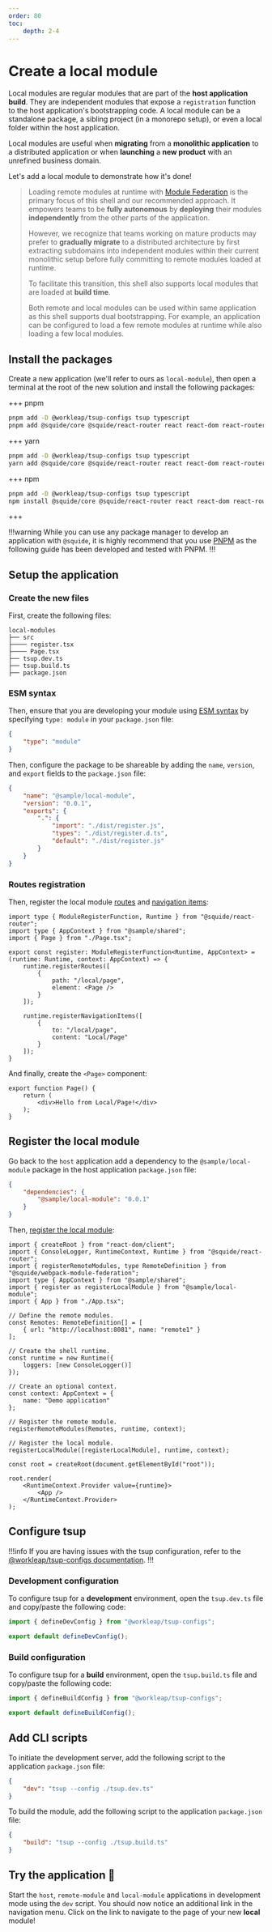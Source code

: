 ```yaml
---
order: 80
toc:
    depth: 2-4
---
```


# Create a local module

Local modules are regular modules that are part of the **host application build**. They are independent modules that expose a `registration` function to the host application's bootstrapping code. A local module can be a standalone package, a sibling project (in a monorepo setup), or even a local folder within the host application.

Local modules are useful when **migrating** from a **monolithic application** to a distributed application or when **launching** a **new product** with an unrefined business domain.

Let's add a local module to demonstrate how it's done!

> Loading remote modules at runtime with [Module Federation](https://webpack.js.org/concepts/module-federation/) is the primary focus of this shell and our recommended approach. It empowers teams to be **fully autonomous** by **deploying** their modules **independently** from the other parts of the application.
>
> However, we recognize that teams working on mature products may prefer to **gradually migrate** to a distributed architecture by first extracting subdomains into independent modules within their current monolithic setup before fully committing to remote modules loaded at runtime.
>
> To facilitate this transition, this shell also supports local modules that are loaded at **build time**.
>
> Both remote and local modules can be used within same application as this shell supports dual bootstrapping. For example, an application can be configured to load a few remote modules at runtime while also loading a few local modules.

## Install the packages

Create a new application (we'll refer to ours as `local-module`), then open a terminal at the root of the new solution and install the following packages:

+++ pnpm
```bash
pnpm add -D @workleap/tsup-configs tsup typescript
pnpm add @squide/core @squide/react-router react react-dom react-router-dom
```
+++ yarn
```bash
pnpm add -D @workleap/tsup-configs tsup typescript
yarn add @squide/core @squide/react-router react react-dom react-router-dom
```
+++ npm
```bash
pnpm add -D @workleap/tsup-configs tsup typescript
npm install @squide/core @squide/react-router react react-dom react-router-dom
```
+++

!!!warning
While you can use any package manager to develop an application with `@squide`, it is highly recommend that you use [PNPM](https://pnpm.io/) as the following guide has been developed and tested with PNPM.
!!!

## Setup the application

### Create the new files

First, create the following files:

```
local-modules
├── src
├──── register.tsx
├──── Page.tsx
├── tsup.dev.ts
├── tsup.build.ts
├── package.json
```

### ESM syntax

Then, ensure that you are developing your module using [ESM syntax](https://developer.mozilla.org/en-US/docs/Web/JavaScript/Guide/Modules) by specifying `type: module` in your `package.json` file:

```json local-module/package.json
{
    "type": "module"
}
```

Then, configure the package to be shareable by adding the `name`, `version`, and `export` fields to the `package.json` file:

```json local-module/package.json
{
    "name": "@sample/local-module",
    "version": "0.0.1",
    "exports": {
        ".": {
            "import": "./dist/register.js",
            "types": "./dist/register.d.ts",
            "default": "./dist/register.js"
        }
    }
}
```

### Routes registration

Then, register the local module [routes](/reference/runtime/runtime-class.md#register-routes) and [navigation items](/reference/runtime/runtime-class.md#register-navigation-items):

```tsx !#6-11,13-18 local-module/src/register.tsx
import type { ModuleRegisterFunction, Runtime } from "@squide/react-router";
import type { AppContext } from "@sample/shared";
import { Page } from "./Page.tsx";

export const register: ModuleRegisterFunction<Runtime, AppContext> = (runtime: Runtime, context: AppContext) => {
    runtime.registerRoutes([
        {
            path: "/local/page",
            element: <Page />
        }
    ]);

    runtime.registerNavigationItems([
        {
            to: "/local/page",
            content: "Local/Page"
        }
    ]);
}
```

And finally, create the `<Page>` component:

```tsx local-module/src/Page.tsx
export function Page() {
    return (
        <div>Hello from Local/Page!</div>
    );
}
```

## Register the local module

Go back to the `host` application add a dependency to the `@sample/local-module` package in the host application `package.json` file:

```json host/package.json
{
    "dependencies": {
        "@sample/local-module": "0.0.1"
    }
}
```

Then, [register the local module](/reference/registration/registerLocalModules.md):

```tsx !#5,27 host/src/bootstrap.tsx
import { createRoot } from "react-dom/client";
import { ConsoleLogger, RuntimeContext, Runtime } from "@squide/react-router";
import { registerRemoteModules, type RemoteDefinition } from "@squide/webpack-module-federation";
import type { AppContext } from "@sample/shared";
import { register as registerLocalModule } from "@sample/local-module";
import { App } from "./App.tsx";

// Define the remote modules.
const Remotes: RemoteDefinition[] = [
    { url: "http://localhost:8081", name: "remote1" }
];

// Create the shell runtime.
const runtime = new Runtime({
    loggers: [new ConsoleLogger()]
});

// Create an optional context.
const context: AppContext = {
    name: "Demo application"
};

// Register the remote module.
registerRemoteModules(Remotes, runtime, context);

// Register the local module.
registerLocalModule([registerLocalModule], runtime, context);

const root = createRoot(document.getElementById("root"));

root.render(
    <RuntimeContext.Provider value={runtime}>
        <App />
    </RuntimeContext.Provider>
);
```

## Configure tsup

!!!info
If you are having issues with the tsup configuration, refer to the [@workleap/tsup-configs documentation](https://gsoft-inc.github.io/wl-web-configs/tsup).
!!!

### Development configuration

To configure tsup for a **development** environment, open the `tsup.dev.ts` file and copy/paste the following code:

```ts local-module/tsup.dev.ts
import { defineDevConfig } from "@workleap/tsup-configs";

export default defineDevConfig();
```

### Build configuration

To configure tsup for a **build** environment, open the `tsup.build.ts` file and copy/paste the following code:

```ts local-module/tsup.build.ts
import { defineBuildConfig } from "@workleap/tsup-configs";

export default defineBuildConfig();
```

## Add CLI scripts

To initiate the development server, add the following script to the application `package.json` file:

```json local-module/package.json
{
    "dev": "tsup --config ./tsup.dev.ts"
}
```

To build the module, add the following script to the application `package.json` file:

```json local-module/package.json
{
    "build": "tsup --config ./tsup.build.ts"
}
```

## Try the application :rocket:

Start the `host`, `remote-module` and `local-module` applications in development mode using the `dev` script. You should now notice an additional link in the navigation menu. Click on the link to navigate to the page of your new **local** module!
